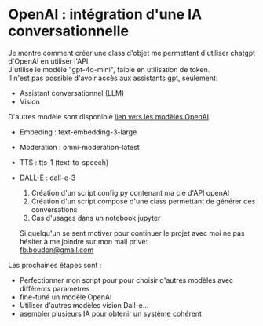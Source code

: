 # OpenAI : intégration d'une IA conversationnelle
        
Je montre comment créer une class d'objet me permettant d'utiliser chatgpt d'OpenAI en utiliser l'API.      
J'utilise le modèle "gpt-4o-mini", faible en utilisation de token.       
Il n'est pas possible d'avoir accès aux assistants gpt, seulement:
- Assistant conversationnel (LLM)      
- Vision             
        
D'autres modèle sont disponible [lien vers les modèles OpenAI](https://platform.openai.com/docs/models)         
- Embeding : text-embedding-3-large
- Moderation : omni-moderation-latest
- TTS : tts-1 (text-to-speech)
- DALL-E : dall-e-3
          
  1) Création d'un script config.py contenant ma clé d'API openAI
  2) Création d'un script composé d'une class permettant de générer des conversations
  3) Cas d'usages dans un notebook jupyter
          
  Si quelqu'un se sent motiver pour continuer le projet avec moi ne pas hésiter à me joindre sur mon mail privé:       
  fb.boudon@gmail.com

Les prochaines étapes sont : 
- Perfectionner mon script pour pour choisir d'autres modèles avec différents paramètres
- fine-tuné un modèle OpenAI
- Utiliser d'autres modèles vision Dall-e...
- asembler plusieurs IA pour obtenir un système cohérent
